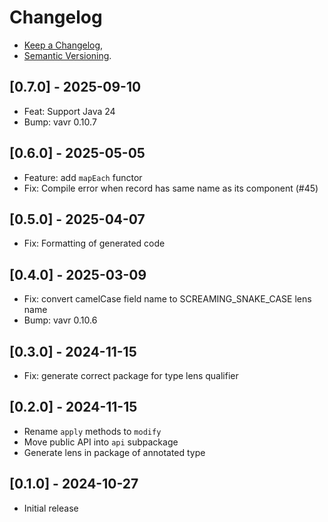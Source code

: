 # Changelog
- [Keep a Changelog](https://keepachangelog.com/en/1.0.0/),
- [Semantic Versioning](https://semver.org/spec/v2.0.0.html).

## [0.7.0] - 2025-09-10
- Feat: Support Java 24
- Bump: vavr 0.10.7

## [0.6.0] - 2025-05-05
- Feature: add `mapEach` functor
- Fix: Compile error when record has same name as its component (#45)

## [0.5.0] - 2025-04-07
- Fix: Formatting of generated code

## [0.4.0] - 2025-03-09
- Fix: convert camelCase field name to SCREAMING_SNAKE_CASE lens name
- Bump: vavr 0.10.6

## [0.3.0] - 2024-11-15
- Fix: generate correct package for type lens qualifier

## [0.2.0] - 2024-11-15
- Rename `apply` methods to `modify`
- Move public API into `api` subpackage
- Generate lens in package of annotated type

## [0.1.0] - 2024-10-27
- Initial release
